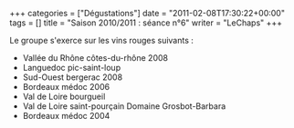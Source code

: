 +++
categories = ["Dégustations"]
date = "2011-02-08T17:30:22+00:00"
tags = [] 
title = "Saison 2010/2011 : séance n°6"
writer = "LeChaps"
+++

Le groupe s'exerce sur les vins rouges suivants :

* Vallée du Rhône côtes-du-rhône 2008
* Languedoc pic-saint-loup
* Sud-Ouest bergerac 2008
* Bordeaux médoc 2006
* Val de Loire bourgueil
* Val de Loire saint-pourçain Domaine Grosbot-Barbara
* Bordeaux médoc 2004
